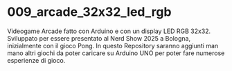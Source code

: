 # 009_arcade_32x32_led_rgb
 Videogame Arcade fatto con Arduino e con un display LED RGB 32x32. Sviluppato per essere presentato al Nerd Show 2025 a Bologna, inizialmente con il gioco Pong. In questo Repository saranno aggiunti man mano altri giochi da poter caricare su Arduino UNO per poter fare numerose esperienze di gioco.
